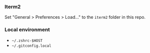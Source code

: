 ### Iterm2

Set "General > Preferences > Load..." to the `iterm2` folder in this repo.

### Local environment
* `~/.zshrc-$HOST`
* `~/.gitconfig.local`